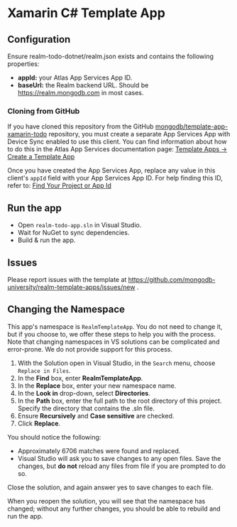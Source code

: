 ﻿# Xamarin C# Template App

## Configuration

Ensure realm-todo-dotnet/realm.json exists and contains the following properties:

- **appId:** your Atlas App Services App ID.
- **baseUrl:** the Realm backend URL. Should be https://realm.mongodb.com in most cases.

### Cloning from GitHub

If you have cloned this repository from the GitHub
[mongodb/template-app-xamarin-todo](https://github.com/mongodb/template-app-xamarin-todo.git)
repository, you must create a separate App Services App with Device Sync
enabled to use this client. You can find information about how to do this
in the Atlas App Services documentation page:
[Template Apps -> Create a Template App](https://www.mongodb.com/docs/atlas/app-services/reference/template-apps/#create-a-template-app)

Once you have created the App Services App, replace any value in this client's
`appId` field with your App Services App ID. For help finding this ID, refer
to: [Find Your Project or App Id](https://www.mongodb.com/docs/atlas/app-services/reference/find-your-project-or-app-id/)

## Run the app

- Open `realm-todo-app.sln` in Visual Studio.
- Wait for NuGet to sync dependencies.
- Build & run the app.

## Issues

Please report issues with the template at https://github.com/mongodb-university/realm-template-apps/issues/new .

## Changing the Namespace

This app's namespace is `RealmTemplateApp`. You do not need to change it, but if
you choose to, we offer these steps to help you with the process. Note that changing
namespaces in VS solutions can be complicated and error-prone. We do not provide
support for this process.

1. With the Solution open in Visual Studio, in the `Search` menu,
   choose `Replace in Files`.
2. In the **Find** box, enter **RealmTemplateApp**.
3. In the **Replace** box, enter your new namespace name.
4. In the **Look in** drop-down, select **Directories**.
5. In the **Path** box, enter the full path to the root directory of this project.
   Specify the directory that contains the .sln file.
6. Ensure **Recursively** and **Case sensitive** are checked.
7. Click **Replace**.

You should notice the following:

- Approximately 6706 matches were found and replaced.
- Visual Studio will ask you to save changes to any open files. Save
  the changes, but **do not** reload any files from file if you are prompted to do so.

Close the solution, and again answer yes to save changes to each file.

When you reopen the solution, you will see that the namespace has changed;
without any further changes, you should be able to rebuild and run the app.

